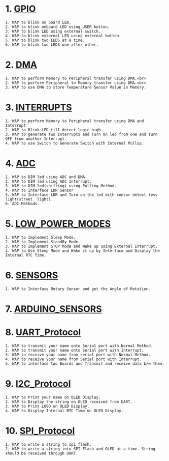 # 1. [GPIO](../Microcontroller_Programming_&_Interfacing/GPIO)
    1. WAP to blink on board LED.
    2. WAP to blink onboard LED using USER button.
    3. WAP to blink LED using external switch.
    4. WAP to blink external LED using external button.
    5. WAP to blink two LEDS at a time.
    6. WAP to blink two LEDS one after other.
# 2. [DMA](../Microcontroller_Programming_&_Interfacing/DMA)
    1. WAP to perform Memory to Peripheral transfer using DMA.<br>
    2. WAP to perform Peripheral to Memory transfer using DMA.<br>
    3. WAP to use DMA to store Temperature Sensor Value in Memory.
# 3. [INTERRUPTS](../Microcontroller_Programming_&_Interfacing/Interrupts)
    1. WAP to perform Memory to Peripheral transfer using DMA and Interrupt
    2. WAP to Blink LED till detect logic high.
    3. WAP to generate two Interrupts and Turn On led from one and Turn OFF from another Interrupt.
    4. WAP to use Switch to Generate Switch with Internal Pullup.
# 4. [ADC](../Microcontroller_Programming_&_Interfacing/ADC)
    1. WAP to DIM led using ADC and DMA.
    2. WAP to DIM led using ADC Interrupt.
    3. WAP to DIM led(shifting) using Polling Method.
    4. WAP to Interface LDR Sensor
    5. WAP to Interface LDR and Turn on the led with sensor detext less light(street  light).
    6. ADC Methods.
# 5. [LOW_POWER_MODES](../Microcontroller_Programming_&_Interfacing/Low_Power_Modes)
    1. WAP to Implement Sleep Mode.
    2. WAP to Implement StandBy Mode.
    3. WAP to Implement STOP Mode and Wake up using External Interrupt.
    4. WAP to Use Sleep Mode and Wake it up by Interface and Display the Internal RTC Time. 
# 6. [SENSORS](../Microcontroller_Programming_&_Interfacing/Sensors)
    1. WAP to Interface Rotary Sensor and get the Angle of Rotation.
# 7. [ARDUINO_SENSORS](../Microcontroller_Programming_&_Interfacing/37_in_1_Sensor_kit_Code_for_Arduino)
# 8. [UART_Protocol](../Microcontroller_Programming_&_Interfacing/UART)
    1. WAP to transmit your name onto Serial port with Normal Method.
    2. WAP to transmit your name onto Serial port with Interrupt.
    3. WAP to receive your name from serial port with Normal Method.
    4. WAP to receive your name from Serial port with Interrupt.
    5. WAP to interface two Boards and Transmit and receive data b/w them.
# 9. [I2C_Protocol](../Microcontroller_Programming_&_Interfacing/I2C)
    1. WAP to Print your name on OLED Display.
    2. WAP to Display the string on OLED received from UART.
    3. WAP to Print LOGO on OLED Display.
    4. WAP to Display Internal RTC Time on OLED Display.
# 10. [SPI_Protocol](../Microcontroller_Programming_&_Interfacing/SPI)
    1. WAP to write a string to spi flash.
    2. WAP to write a string into SPI Flash and OLED at a time. String should be received through UART.

